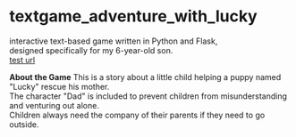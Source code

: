 # textgame_adventure_with_lucky
interactive text-based game written in Python and Flask,   
designed specifically for my 6-year-old son.  
[test url](https://adventure-with-lucky-bsb7bcgrcbdvekh9.australiasoutheast-01.azurewebsites.net/)

**About the Game**
This is a story about a little child helping a puppy named "Lucky" rescue his mother.  
The character "Dad" is included to prevent children from misunderstanding and venturing out alone.  
Children always need the company of their parents if they need to go outside.

